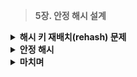 > **5장. 안정 해시 설계**

<details><summary><b>해시 키 재배치(rehash) 문제</b></summary>
  
  ---
  
  ### 해시 키 재배치(rehash) 문제
    
  **부하를 균등하게 나누는 방법**
  
  - **$N$개의 캐시 서버**에 부하를 균등하게 나누는 방법
  - **해시 함수** **: `serverIndex = hash(key) % N`**, $N$은 서버의 개수
  - **예제)**
      - **가정 : 4대의 서버 사용**
      - **계산 :** 특정 키가 보관된 서버를 알아내기 위한 **나머지(Modular) 연산**
          
          
          ![Untitled](https://prod-files-secure.s3.us-west-2.amazonaws.com/564a8822-b76c-4de9-a961-41b4ac6503a6/37dcef52-39e1-4926-ab16-a50296061373/Untitled.png)
          
          ![Untitled](https://prod-files-secure.s3.us-west-2.amazonaws.com/564a8822-b76c-4de9-a961-41b4ac6503a6/9e2e64f3-b87d-4b0c-ad9b-4908e83e7537/Untitled.png)
          
          - **서버 풀(Server Pool)의 크기가 고정**
          - **데이터 분포가 균등한 경우**
      - **가정 : 1번 서버에 장애 발생, 서버 풀의 크기 3**
          
          
          ![Untitled](https://prod-files-secure.s3.us-west-2.amazonaws.com/564a8822-b76c-4de9-a961-41b4ac6503a6/8e013123-bb41-47d0-8936-5d89d76cd511/Untitled.png)
          
          ![Untitled](https://prod-files-secure.s3.us-west-2.amazonaws.com/564a8822-b76c-4de9-a961-41b4ac6503a6/3ccea685-e45a-4fce-b711-ceff9b2aa3be/Untitled.png)
          
          - **나머지 연산(%)의 결과가 달라짐**
          - **대규모 캐시 미스(Cahe Miss) : 데이터가 없는 다른 서버에 접속**

  ---
</details>

<details>
  <summary><b>안정 해시</b></summary>
  
  ---
  
  ### 안정 해시
  
  **전통적 해시 테이블**
  
  - 슬롯의 수가 바뀌면 거의 대부분의 키를 재배치
  - **확장성에 취약**
  
  **안정 해시(Consistent Hash)**
  
  - **해시 테이블 크기가 조정될 때**, 평균적으로 오직 **$k/n$개의 키만 재배치**하는 기술
      - $k$ : 키의 개수
      - $n$ : 슬롯(slot)의 개수
  - 요청 또는 데이터를 **서버에 균등하게 나누기 위해** 일반적으로 사용
  
  **해시 공간과 해시 링**
  
  - **해시 함수 $f$**
      - SHA-1
      - 출력 값 범위 : $x_0, x_1, x_2 … x_n$
  - **해시 공간(Hash Space)**
      - 범위 : $0$ ~ $2^{160} -1$
      
      ![Untitled](https://prod-files-secure.s3.us-west-2.amazonaws.com/564a8822-b76c-4de9-a961-41b4ac6503a6/97b9aacd-6bba-44a9-a520-0e50182a51d6/Untitled.png)
      
  - **해시 링(Hash Ring)**
      - 해시 공간의 양쪽을 구부려 접어 원으로 만든 모양
      
      ![Untitled](https://prod-files-secure.s3.us-west-2.amazonaws.com/564a8822-b76c-4de9-a961-41b4ac6503a6/50e4749a-8245-4f5d-b75a-d60898ba50c6/Untitled.png)
      
  
  **해시 서버**
  
  - **해시 함수 $f$**를 사용하여 **서버 IP**나 **이름**을 **해시 링 위에 대응** 시킨 것
      
      ![Untitled](https://prod-files-secure.s3.us-west-2.amazonaws.com/564a8822-b76c-4de9-a961-41b4ac6503a6/0afa1456-e2ea-4846-b3b0-3ba905609e61/Untitled.png)
      
      - ex) 4개의 서버 $s_0, s_1, s_2, s_3$를 해시 링 위에 배치
  
  **해시 키**
  
  - **캐시할 키**를 **해시 링 위에 배치**
      
      ![Untitled](https://prod-files-secure.s3.us-west-2.amazonaws.com/564a8822-b76c-4de9-a961-41b4ac6503a6/9a0ac888-22ee-449d-aeeb-f58fa5c762d6/Untitled.png)
      
      - ex) 4개의 캐시할 키를 $k_0, k_1, k_2, k_3$를 해시 링 위에 배치
  
  **서버 조회**
  
  - 키의 위치로부터 **시계 방향으로 링을 탐색**하면서 **만나는 첫 번째 서버에 저장**
      
      ![Untitled](https://prod-files-secure.s3.us-west-2.amazonaws.com/564a8822-b76c-4de9-a961-41b4ac6503a6/134a355e-bfe8-493b-83cb-ba085956d4d2/Untitled.png)
      
      - ex) $k_1 → s_1, k_2 → s_2, k_3 → s_3, k_4 → s_4$
      
  
  **서버 추가**
  
  - 서버를 추가하더라도 **키 가운데 일부만 재배치**하면 됨
      
      ![Untitled](https://prod-files-secure.s3.us-west-2.amazonaws.com/564a8822-b76c-4de9-a961-41b4ac6503a6/8b129367-970e-4854-bf58-58e30eb61597/Untitled.png)
      
      - ex) **$k_0 → s_4$(서버 추가, 키 재배치)** $→ s_0$, **다른 키들은 재배치되지 않음**
  
  **서버 제거**
  
  - 하나의 서버가 제거되면 **키 가운데 일부만 재배치**
      
      ![Untitled](https://prod-files-secure.s3.us-west-2.amazonaws.com/564a8822-b76c-4de9-a961-41b4ac6503a6/60474630-a577-46df-837c-6b64a8493021/Untitled.png)
      
      - ex) $s_1$**(삭제)**, $k_1 → s_2$**(재배치), 나머지 키에는 영향이 없음**
  
  **기본 구현법의 두 가지 문제**
  
  - **안정 해시 알고리즘**은 MIT에서 처음 제안됨
  - **기본 절차**
      - 서버와 키를 **균등 분포(Uniform Distribution) 해시 함수**로 해시 링에 배치
      - 키의 위치에서 **링을 시계 방향으로 탐색**하다 만나는 **최초의 서버에 키 저장**
  - **2가지 문제**
      - 1️⃣ **서버 추가/삭제 상황을 감안,** **파티션(Partition) 크기 균등 유지 불가능**
          - **파티션** : 인접한 서버 사이의 해시 공간
          - 각 서버의 파티션 크기가 너무 차이날 수 있음
          
          ![Untitled](https://prod-files-secure.s3.us-west-2.amazonaws.com/564a8822-b76c-4de9-a961-41b4ac6503a6/02a5fae0-6f1b-4275-97c7-ed79aca880d9/Untitled.png)
          
          - ex) $s_1$**(삭제)**, $s_2$의 파티션이 다른 파티션 대비 **거의 2배**
      - 2️⃣ **키의 균등 분포(Uniform Distribution) 달성의 어려움**
          
          ![Untitled](https://prod-files-secure.s3.us-west-2.amazonaws.com/564a8822-b76c-4de9-a961-41b4ac6503a6/98ba43ba-eceb-4f07-8923-f82202af321d/Untitled.png)
          
          - ex) $s_1$, $s_3$는 데이터를 거의 갖지 않음, **대부분의 키는 $s_2$에 보관**
          - **가상 노드(Virtual Node)** 또는 **복제(Replica)** 기법으로 해결
          
  
  **가상 노드(Virtual Node)**
  
  - **실제 노드 또는 서버를 가리키는 노드**
  - 하나의 서버는 **링 위에 여러 개의 가상 노드를 가질 수 있음**
      
      ![Untitled](https://prod-files-secure.s3.us-west-2.amazonaws.com/564a8822-b76c-4de9-a961-41b4ac6503a6/c318d711-20b5-47e4-881f-0fa95c3894c2/Untitled.png)
      
      - ex) $s_0, s_1$은 3개씩 가상 노드를 가지고 있음, $s_{0.0}, s_{0.1}, s_{0.2},\ \ s_{1.0}, s_{1.1}, s_{1.2}$
      - **각 서버는 여러 개 파티션을 관리**
  - **키의 위치에서 시계방향으로 링을 탐색, 만나는 최초의 가상 노드에 해당 키 저장**
      
      ![Untitled](https://prod-files-secure.s3.us-west-2.amazonaws.com/564a8822-b76c-4de9-a961-41b4ac6503a6/ea964f63-d754-4f21-944f-7245e1f841cb/Untitled.png)
      
      - ex) **$k_0$이 저장되는 서버** : 시계방향으로 처음만난 **$s_{1.1}$이 나타내는 서버 1**
  - **가상 노드의 개수를 늘리면 키의 분포는 점점 더 균등해짐**
      - **표준 편차(Standard Deviation)**가 작아져 데이터가 고르게 분포
      - ex) 100~200개 가상노드 사용 : 표준 편차 값은 평균의 5%~10%
      - 가상 노드 **데이터를 저장할 공간을 고려**하여 **타협적 결정(Trade-off)**
  
  **재배치할 키 결정**
  
  - 서버가 추가되거나 제거되면 **데이터 일부는 재배치**
  - **키를 재배치하는 범위 : 서버 추가**
      
      ![Untitled](https://prod-files-secure.s3.us-west-2.amazonaws.com/564a8822-b76c-4de9-a961-41b4ac6503a6/71e426e3-28ff-4373-a3a6-7b275176369b/Untitled.png)
      
      - ex) **$s_4$ 추가**, $s_3$ ~ $s_4$ 사이의 키들을 **$s_4$로 재배치**
  - **키를 재배치하는 범위 : 서버 삭제**
      
      ![Untitled](https://prod-files-secure.s3.us-west-2.amazonaws.com/564a8822-b76c-4de9-a961-41b4ac6503a6/61e1df36-5be9-4ba9-b3d9-0b65d5d0e488/Untitled.png)
      
      - ex) **$s_1$ 삭제**, 반시계 방향의 $s_0$ ~ $s_1$ 사이의 키 **$s_2$로 재배치**
      
  
  ---
</details>
<details>
  <summary><b>마치며</b></summary>
    
  ---
    
  ### 마치며
  
  **안정 해시의 이점**
  
  - 서버가 추가되거나 삭제될 때 **재배치되는 키의 수가 최소화**
  - **데이터가 보다 균등하게 분포하**게 되므로 **수평적 규모 확장성**을 달성하기 쉬움
  - **핫스팟(Hotspot) 키 문제**
      - **특정한 샤드(Shard)에 대한 접근**이 지나치게 빈번하면 **서버 과부하 문제**
      - 안정 해시는 **데이터를 좀 더 균등하게 분배**
  
  **이러한 기술들은 실제로 어디에 많이 쓰일까?**
  
  - **아마존 다이나모 데이터베이스(DynamoDB)의 파티셔닝 관련 컴포넌트**
      - Dynamo는 리더가 없는 복제시스템, 모든 노드에서 쓰기 요청처리 가능
      - 데이터를 여러 파티션에 분배, 사용할 때 안정 해시를 이용해 데이터 리밸런싱을 최소화
  - **아파치 카산드라(Apache Cassandra) 클러스터에서의 데이터 파티셔닝**
      - 데이터를 클러스터 내의 여러 노드에 분산
      - 파티셔닝 키를 해싱할 때 안정 해시를 사용
  - **디스코드(Discord)채팅 어플리케이션 - Elixir를 동시 사용자 오백만명으로 확장한 방법**
      - 새로운 유저가 들어왔을 때, 서버 클러스터 내에서 채널, 사용자 그룹을 특정 노드에 할당
      - 안정 해시를 사용하여 노드의 추가/삭제에 따른 리밸런싱을 최소화
  - **아카마이(Akamai) CDN**
      - 사용자의 요청을 전 세계에 분산된 캐시(컨텐츠) 서버에 효율적으로 라우팅
      - 서버가 추가/삭제 되더라도 요청 리밸런싱이 최소화 되도록 안정 해시를 사용
  - **매그래프(Meglev) 네트워크 로드 밸런서**
      - 구글이 만든 네트워크 로드밸런서로 트래픽을 균등하게 분산
  
  🍀**활용: Cassandra DB에서의 가상 노드**
  
  - **대용량의 데이터 시스템**을 관리하기 위해 개발된 DB
  - Cassandra DB는 가용성을 확보하기 위해 **여러 노드를 링 구조로 구성**
      
      ![Untitled](https://prod-files-secure.s3.us-west-2.amazonaws.com/564a8822-b76c-4de9-a961-41b4ac6503a6/0587f0d1-9924-41f9-a787-f3bfb919caec/Untitled.png)
      
  - **어떤 노드에 저장할지 결정**하기 위해 **가상 노드(Virtual Node)** 개념 사용
      - 데이터를 균일하게 분산
      - 노드의 추가, 제거 시 데이터 이동, 복제, 리밸런싱에 높은 성능
      
      ![Untitled](https://prod-files-secure.s3.us-west-2.amazonaws.com/564a8822-b76c-4de9-a961-41b4ac6503a6/8cebea37-be84-40d1-afae-77f9b93cda07/Untitled.png)
      
  
  ---
  
  **Reference**
  
  [안정 해시](https://jiwondev.tistory.com/299)
  
  [Cassandra](https://willseungh0.tistory.com/174)
  
  [Cassandra2](https://meetup.nhncloud.com/posts/58)

</details>
